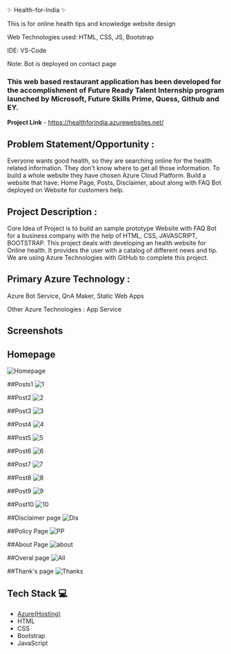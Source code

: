 ✨ Health-for-India ✨

This is for online health tips and knowledge website design 

Web Technologies used: HTML, CSS, JS, Bootstrap

IDE: VS-Code

Note: Bot is deployed on contact page

### This web based restaurant application has been developed for the accomplishment of Future Ready Talent Internship program launched by Microsoft, Future Skills Prime, Quess, Github and EY.


**Project Link** - https://healthforindia.azurewebsites.net/

## Problem Statement/Opportunity :
Everyone wants good health, so they are searching online for the health related information. They don't know where to get all those information. To build a whole website they have chosen Azure Cloud Platform. Build a website that have: Home Page, Posts, Disclaimer, about along with FAQ Bot deployed on Website for customers help.

## Project Description :
Core Idea of Project is to build an sample prototype Website with FAQ Bot for a business company with the help of HTML, CSS, JAVASCRIPT, BOOTSTRAP. This project deals with developing an health website for Online health. It provides the user with a catalog of different news and tip. We are using Azure Technologies with GitHub to complete this project.
## Primary Azure Technology :
Azure Bot Service, QnA Maker, Static Web Apps

Other Azure Technologies : App Service


## Screenshots
## Homepage
![Homepage](https://user-images.githubusercontent.com/111211348/197329866-7225d5bc-bd61-4472-9d66-a1f6373608ba.png)

##Posts1
![1](https://user-images.githubusercontent.com/111211348/197330022-f99bd8d9-f82b-4368-a22e-e4e6c920267c.png)

##Post2
![2](https://user-images.githubusercontent.com/111211348/197330092-2fddd2c7-b1dc-40e1-9f14-539c8a22698d.png)

##Post3
![3](https://user-images.githubusercontent.com/111211348/197330138-e7bd750c-0193-4963-a666-6bced47d014c.png)

##Post4
![4](https://user-images.githubusercontent.com/111211348/197330179-52a2622b-6a1d-4698-ae58-7237db8760a3.png)

##Post5
![5](https://user-images.githubusercontent.com/111211348/197332779-64d668c4-69bc-49e1-bb62-5d2b33307486.png)

##Post6
![6](https://user-images.githubusercontent.com/111211348/197332791-60167bec-408f-43c4-8983-936c5463d22a.png)

##Post7
![7](https://user-images.githubusercontent.com/111211348/197332800-d2d0b765-534d-40c7-90b6-8624f44491bd.png)

##Post8
![8](https://user-images.githubusercontent.com/111211348/197332813-929acdb1-dc52-4ef4-8841-3a442b5999b7.png)

##Post9
![9](https://user-images.githubusercontent.com/111211348/197332822-3d2aef5f-f14c-4258-aee4-806f9daa6860.png)

##Post10
![10](https://user-images.githubusercontent.com/111211348/197332842-f3837696-83a8-4ff3-a8d5-3d37762cd594.png)

##Disclaimer page
![Dis](https://user-images.githubusercontent.com/111211348/197332872-7d96c296-46f7-4644-b59b-7c599ec01b2b.png)

##Policy Page
![PP](https://user-images.githubusercontent.com/111211348/197332903-f41e34e1-b83f-4e31-9931-39996dd20fb6.png)

##About Page
![about](https://user-images.githubusercontent.com/111211348/197332921-9c352f78-ff22-4041-8006-9f9fbf63b471.png)

##Overal page
![All](https://user-images.githubusercontent.com/111211348/197332944-636442e2-25a0-4438-91d4-987b32977a4c.png)

##Thank's page
![Thanks](https://user-images.githubusercontent.com/111211348/197332963-f31fc75f-2113-4951-a2a3-7e4d79c2d689.png)


## Tech Stack 💻

- [Azure(Hosting)](https://azure.microsoft.com/en-in/features/azure-portal/)
- HTML
- CSS
- Bootstrap
- JavaScript
